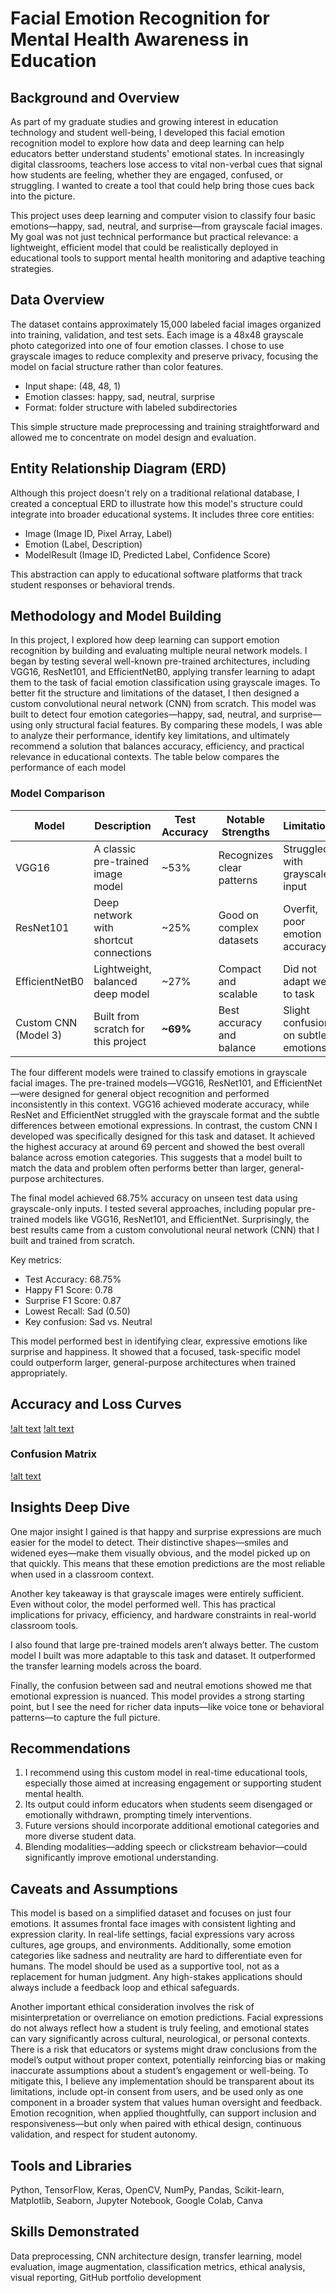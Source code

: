 # Facial Emotion Recognition for Mental Health Awareness in Education

## Background and Overview

As part of my graduate studies and growing interest in education technology and student well-being, I developed this facial emotion recognition model to explore how data and deep learning can help educators better understand students' emotional states. In increasingly digital classrooms, teachers lose access to vital non-verbal cues that signal how students are feeling, whether they are engaged, confused, or struggling. I wanted to create a tool that could help bring those cues back into the picture.

This project uses deep learning and computer vision to classify four basic emotions—happy, sad, neutral, and surprise—from grayscale facial images. My goal was not just technical performance but practical relevance: a lightweight, efficient model that could be realistically deployed in educational tools to support mental health monitoring and adaptive teaching strategies. 

## Data Overview

The dataset contains approximately 15,000 labeled facial images organized into training, validation, and test sets. Each image is a 48x48 grayscale photo categorized into one of four emotion classes. I chose to use grayscale images to reduce complexity and preserve privacy, focusing the model on facial structure rather than color features.

* Input shape: (48, 48, 1)
* Emotion classes: happy, sad, neutral, surprise
* Format: folder structure with labeled subdirectories

This simple structure made preprocessing and training straightforward and allowed me to concentrate on model design and evaluation.

## Entity Relationship Diagram (ERD)

Although this project doesn't rely on a traditional relational database, I created a conceptual ERD to illustrate how this model's structure could integrate into broader educational systems. It includes three core entities:

* Image (Image ID, Pixel Array, Label)
* Emotion (Label, Description)
* ModelResult (Image ID, Predicted Label, Confidence Score)

This abstraction can apply to educational software platforms that track student responses or behavioral trends.

## Methodology and Model Building

In this project, I explored how deep learning can support emotion recognition by building and evaluating multiple neural network models. I began by testing several well-known pre-trained architectures, including VGG16, ResNet101, and EfficientNetB0, applying transfer learning to adapt them to the task of facial emotion classification using grayscale images. To better fit the structure and limitations of the dataset, I then designed a custom convolutional neural network (CNN) from scratch. This model was built to detect four emotion categories—happy, sad, neutral, and surprise—using only structural facial features. By comparing these models, I was able to analyze their performance, identify key limitations, and ultimately recommend a solution that balances accuracy, efficiency, and practical relevance in educational contexts. The table below compares the performance of each model 

### Model Comparison

| Model             | Description                                     | Test Accuracy | Notable Strengths         | Limitations                      |
|------------------|-------------------------------------------------|---------------|----------------------------|----------------------------------|
| VGG16            | A classic pre-trained image model               | ~53%          | Recognizes clear patterns  | Struggled with grayscale input  |
| ResNet101        | Deep network with shortcut connections          | ~25%          | Good on complex datasets   | Overfit, poor emotion accuracy  |
| EfficientNetB0   | Lightweight, balanced deep model                | ~27%          | Compact and scalable       | Did not adapt well to task      |
| Custom CNN (Model 3) | Built from scratch for this project           | **~69%**       | Best accuracy and balance  | Slight confusion on subtle emotions |


The four different models were trained to classify emotions in grayscale facial images. The pre-trained models—VGG16, ResNet101, and EfficientNet—were designed for general object recognition and performed inconsistently in this context. VGG16 achieved moderate accuracy, while ResNet and EfficientNet struggled with the grayscale format and the subtle differences between emotional expressions. In contrast, the custom CNN I developed was specifically designed for this task and dataset. It achieved the highest accuracy at around 69 percent and showed the best overall balance across emotion categories. This suggests that a model built to match the data and problem often performs better than larger, general-purpose architectures.


The final model achieved 68.75% accuracy on unseen test data using grayscale-only inputs. I tested several approaches, including popular pre-trained models like VGG16, ResNet101, and EfficientNet. Surprisingly, the best results came from a custom convolutional neural network (CNN) that I built and trained from scratch. 

Key metrics:

* Test Accuracy: 68.75%
* Happy F1 Score: 0.78
* Surprise F1 Score: 0.87
* Lowest Recall: Sad (0.50)
* Key confusion: Sad vs. Neutral

This model performed best in identifying clear, expressive emotions like surprise and happiness. It showed that a focused, task-specific model could outperform larger, general-purpose architectures when trained appropriately.

## Accuracy and Loss Curves
[!alt text](results/accuracy_curve.png)
[!alt text](results/loss_curve.png)

### Confusion Matrix
[!alt text](results/confusion_matrix.png)

## Insights Deep Dive

One major insight I gained is that happy and surprise expressions are much easier for the model to detect. Their distinctive shapes—smiles and widened eyes—make them visually obvious, and the model picked up on that quickly. This means that these emotion predictions are the most reliable when used in a classroom context.

Another key takeaway is that grayscale images were entirely sufficient. Even without color, the model performed well. This has practical implications for privacy, efficiency, and hardware constraints in real-world classroom tools.

I also found that large pre-trained models aren’t always better. The custom model I built was more adaptable to this task and dataset. It outperformed the transfer learning models across the board.

Finally, the confusion between sad and neutral emotions showed me that emotional expression is nuanced. This model provides a strong starting point, but I see the need for richer data inputs—like voice tone or behavioral patterns—to capture the full picture.

## Recommendations

1. I recommend using this custom model in real-time educational tools, especially those aimed at increasing engagement or supporting student mental health.
2. Its output could inform educators when students seem disengaged or emotionally withdrawn, prompting timely interventions.
3. Future versions should incorporate additional emotional categories and more diverse student data.
4. Blending modalities—adding speech or clickstream behavior—could significantly improve emotional understanding.

## Caveats and Assumptions

This model is based on a simplified dataset and focuses on just four emotions. It assumes frontal face images with consistent lighting and expression clarity. In real-life settings, facial expressions vary across cultures, age groups, and environments. Additionally, some emotion categories like sadness and neutrality are hard to differentiate even for humans. The model should be used as a supportive tool, not as a replacement for human judgment. Any high-stakes applications should always include a feedback loop and ethical safeguards.

Another important ethical consideration involves the risk of misinterpretation or overreliance on emotion predictions. Facial expressions do not always reflect how a student is truly feeling, and emotional states can vary significantly across cultural, neurological, or personal contexts. There is a risk that educators or systems might draw conclusions from the model’s output without proper context, potentially reinforcing bias or making inaccurate assumptions about a student’s engagement or well-being. To mitigate this, I believe any implementation should be transparent about its limitations, include opt-in consent from users, and be used only as one component in a broader system that values human oversight and feedback. Emotion recognition, when applied thoughtfully, can support inclusion and responsiveness—but only when paired with ethical design, continuous validation, and respect for student autonomy.


## Tools and Libraries
Python, TensorFlow, Keras, OpenCV, NumPy, Pandas, Scikit-learn, Matplotlib, Seaborn, Jupyter Notebook, Google Colab, Canva

## Skills Demonstrated
Data preprocessing, CNN architecture design, transfer learning, model evaluation, image augmentation, classification metrics, ethical analysis, visual reporting, GitHub portfolio development

